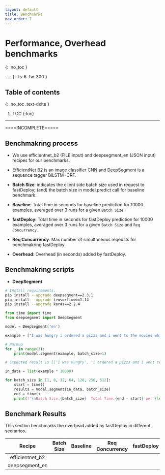 ```yaml
---
layout: default
title: Benchmarks
nav_order: 7
---
```


# Performance, Overhead benchmarks
{: .no_toc }

..... 
{: .fs-6 .fw-300 }

## Table of contents
{: .no_toc .text-delta }

1. TOC
{:toc}

---

====INCOMPLETE=====

## Benchmakring process

- We use efficientnet_b2 (FILE input) and deepsegment_en (JSON input) recipes for our benchmarks.
- EfficientNet B2 is an image classifier CNN and DeepSegment is a sequence tagger BiLSTM+CRF.

- **Batch Size**: indicates the client side batch size used in request to fastDeploy; (and) the batch size in model.predict call for baseline benchmark. 
- **Baseline**: Total time in seconds for baseline prediction for 10000 examples, averaged over 3 runs for a given `Batch Size`.
- **fastDeploy**: Total time in seconds for fastDeploy prediction for 10000 examples, averaged over 3 runs for a given `Batch Size` and `Req Concurrency`.
- **Req Concurrency**: Max number of simultaneous reqeusts for benchmakring fastDeploy.
- **Overhead**: Overhead (in seconds) added by fastDeploy.

## Benchmakring scripts

- **DeepSegment**

```bash
# Install requirements.
pip install --upgrade deepsegment==2.3.1
pip install --upgrade tensorflow==1.14
pip install --upgrade keras==2.2.4
```

```python
from time import time
from deepsegment import DeepSegment

model = DeepSegment('en')

example = ["I was hungry i ordered a pizza and i went to the movies which movie did you go to i watched dark knight rises oh how was it it was a good movie yeah thought so"]

# Warmup
for _ in range(3):
    print(model.segment(example, batch_size=1)

# Expected result is [['I was hungry', 'i ordered a pizza and i went to the movies', 'which movie did you go to', 'i watched dark knight rises', 'oh how was it', 'it was a good movie', 'yeah thought so']]

in_data = list(example * 10000)

for batch_size in [1, 8, 32, 64, 128, 256, 512]:
    start = time()
    results = model.segment(in_data, batch_size)
    end = time()
    print(f'\nBatch Size:{batch_size}  Total Time:{end - start} per {len(in_data)} examples.')

```

## Benchmark Results

This section benchmarks the overhead added by fastDeploy in different scenarios.

| Recipe        | Batch Size  | Baseline   |Req Concurrency| fastDeploy| Overhead|
|:-------------:|:-----------:|:----------:|:-------------:|:---------:|:-------:|
|efficientnet_b2|             |            |               |           |         |
| deepsegment_en|             |            |               |           |         |
